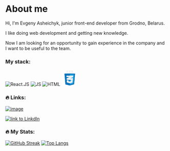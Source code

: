 <div>
  <h1>About me</h1>
  <p>Hi, I'm Evgeny Asheichyk, junior front-end developer from Grodno, Belarus.</p>
  <p>I like doing web development and getting new knowledge.</p>
  <p>Now I am looking for an opportunity to gain experience in the company and I want to be useful to the team.</p>
</div>

### My stack:
<div align="left">
  <img src="https://media.giphy.com/media/eNAsjO55tPbgaor7ma/giphy.gif" alt="React.JS" width="50">
  <img src="https://miro.medium.com/max/960/1*-tOldEbfjijxn9VqZeULqg.gif" alt="JS" width="50">
  <img src="https://cdn.dribbble.com/users/783/screenshots/104300/shot_1295820312.gif" alt="HTML" width="50" height="50">
  <img src="https://raw.githubusercontent.com/Zenfection/Image/master/2021/06/08-15-57-53-68747470733a2f2f6d65646961302e67697068792e636f6d2f6d656469612f667345615a6c644e43384131504a336d77702f736f757263652e676966.gif" alt="CSS" width="50">
</div>

### :fire: Links:
 [![image](https://user-images.githubusercontent.com/25010106/203548329-6d73e572-c9c0-47ba-afd6-4590cee0d183.png)](https://www.codewars.com/users/Yauheni5)

<div>
  <a href="https://www.linkedin.com/in/yauheni-asheichyk/"><img src="https://media.tenor.com/KOki-OrS24AAAAAC/linkedin.gif" alt="link to LinkdIn" width="100"></a>
</div>

### :fire: My Stats:

[![GitHub Streak](http://github-readme-streak-stats.herokuapp.com?user=Yauheni5&theme=dark&background=000000)](https://git.io/streak-stats)
[![Top Langs](https://github-readme-stats.vercel.app/api/top-langs/?username=Yauheni5&layout=compact&theme=vision-friendly-dark)](https://github.com/anuraghazra/github-readme-stats)
